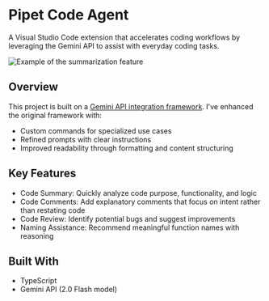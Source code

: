 # Pipet Code Agent
A Visual Studio Code extension that accelerates coding workflows by leveraging the Gemini API to assist with everyday coding tasks.

![Example of the summarization feature](https://github.com/user-attachments/assets/efac8149-fa4c-4377-a881-8b7da387f03a)

## Overview
This project is built on a [Gemini API integration framework](https://ai.google.dev/examples/pipet-code-agent).
I've enhanced the original framework with:
- Custom commands for specialized use cases
- Refined prompts with clear instructions
- Improved readability through formatting and content structuring

## Key Features
- Code Summary: Quickly analyze code purpose, functionality, and logic
- Code Comments: Add explanatory comments that focus on intent rather than restating code
- Code Review: Identify potential bugs and suggest improvements
- Naming Assistance: Recommend meaningful function names with reasoning

## Built With
- TypeScript
- Gemini API (2.0 Flash model)
